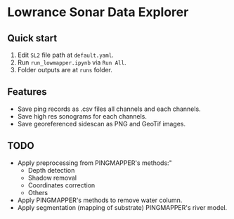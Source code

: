 # Lowrance Sonar Data Explorer

## Quick start
1. Edit `SL2` file path at `default.yaml`.
2. Run `run_lowmapper.ipynb` via `Run All`.
3. Folder outputs are at `runs` folder.

## Features
- Save ping records as .csv files all channels and each channels.
- Save high res sonograms for each channels.
- Save georeferenced sidescan as PNG and GeoTif images.

## TODO
- Apply preprocessing from PINGMAPPER's methods:"
  - Depth detection
  - Shadow removal
  - Coordinates correction
  - Others
- Apply PINGMAPPER's methods to remove water column.
- Apply segmentation (mapping of substrate) PINGMAPPER's river model. 